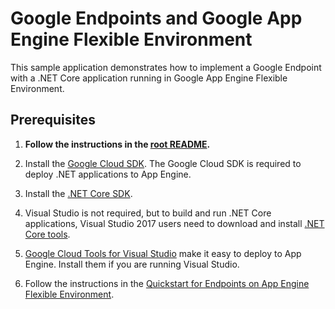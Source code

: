 # Google Endpoints and Google App Engine Flexible Environment

This sample application demonstrates how to implement a Google Endpoint
with a .NET Core application running in Google App Engine Flexible Environment.

## Prerequisites

1.  **Follow the instructions in the [root README](../../README.md).**
  
2.  Install the [Google Cloud SDK](https://cloud.google.com/sdk/).  The Google Cloud SDK
    is required to deploy .NET applications to App Engine.

2.  Install the [.NET Core SDK](https://www.microsoft.com/net/download/core).

2.  Visual Studio is not required, but to build and run .NET Core applications,
    Visual Studio 2017 users need to download and install 
    [.NET Core tools](https://www.microsoft.com/net/download/windows).

3.  [Google Cloud Tools for Visual Studio](
    https://marketplace.visualstudio.com/items?itemName=GoogleCloudTools.GoogleCloudPlatformExtensionforVisualStudio)
    make it easy to deploy to App Engine.  Install them if you are running Visual Studio.

4.  Follow the instructions in the [Quickstart for Endpoints on App Engine Flexible Environment](
    https://cloud.google.com/endpoints/docs/quickstart-app-engine).
